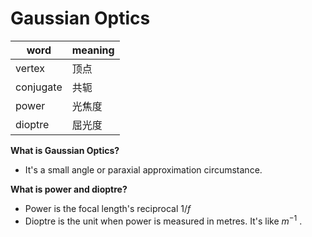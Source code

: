 <head>
  <script src="https://cdn.mathjax.org/mathjax/latest/MathJax.js?config=TeX-AMS-MML_HTMLorMML" type="text/javascript"></script>
  <script type="text/x-mathjax-config">
    MathJax.Hub.Config({
      tex2jax: {
      skipTags: ['script', 'noscript', 'style', 'textarea', 'pre'],
      inlineMath: [['$','$']]
      }
    });
  </script>
</head>

# Gaussian Optics

word|meaning
---|---
vertex|顶点
conjugate|共轭
power|光焦度
dioptre|屈光度


**What is Gaussian Optics?**

- It's a small angle or paraxial approximation circumstance.

**What is power and dioptre?**

- Power is the focal length's reciprocal $1/f$
- Dioptre is the unit when power is measured in metres. It's like $m^{-1}$ .



